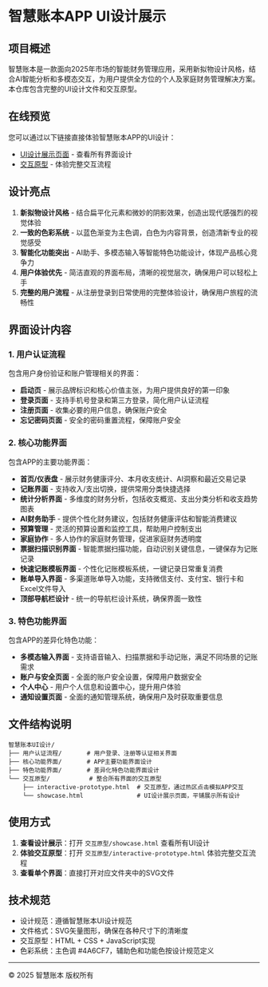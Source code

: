 # 智慧账本APP UI设计展示

## 项目概述

智慧账本是一款面向2025年市场的智能财务管理应用，采用新拟物设计风格，结合AI智能分析和多模态交互，为用户提供全方位的个人及家庭财务管理解决方案。本仓库包含完整的UI设计文件和交互原型。

## 在线预览

您可以通过以下链接直接体验智慧账本APP的UI设计：

- [UI设计展示页面](https://wdy419759288.github.io/smart-bill-app-ui-design/交互原型/showcase.html) - 查看所有界面设计
- [交互原型](https://wdy419759288.github.io/smart-bill-app-ui-design/交互原型/interactive-prototype.html) - 体验完整交互流程

## 设计亮点

1. **新拟物设计风格** - 结合扁平化元素和微妙的阴影效果，创造出现代感强烈的视觉体验
2. **一致的色彩系统** - 以蓝色渐变为主色调，白色为内容背景，创造清新专业的视觉感受
3. **智能化功能突出** - AI助手、多模态输入等智能特色功能设计，体现产品核心竞争力
4. **用户体验优先** - 简洁直观的界面布局，清晰的视觉层次，确保用户可以轻松上手
5. **完整的用户流程** - 从注册登录到日常使用的完整体验设计，确保用户旅程的流畅性

## 界面设计内容

### 1. 用户认证流程

包含用户身份验证和账户管理相关的界面：

- **启动页** - 展示品牌标识和核心价值主张，为用户提供良好的第一印象
- **登录页面** - 支持手机号登录和第三方登录，简化用户认证流程
- **注册页面** - 收集必要的用户信息，确保账户安全
- **忘记密码页面** - 安全的密码重置流程，保障账户安全

### 2. 核心功能界面

包含APP的主要功能界面：

- **首页/仪表盘** - 展示财务健康评分、本月收支统计、AI洞察和最近交易记录
- **记账界面** - 支持收入/支出切换，提供常用分类快捷选择
- **统计分析界面** - 多维度的财务分析，包括收支概览、支出分类分析和收支趋势图表
- **AI财务助手** - 提供个性化财务建议，包括财务健康评估和智能消费建议
- **预算管理** - 灵活的预算设置和监控工具，帮助用户控制支出
- **家庭协作** - 多人协作的家庭财务管理，促进家庭财务透明度
- **票据扫描识别界面** - 智能票据扫描功能，自动识别关键信息，一键保存为记账记录
- **快速记账模板界面** - 个性化记账模板系统，一键记录日常重复消费
- **账单导入界面** - 多渠道账单导入功能，支持微信支付、支付宝、银行卡和Excel文件导入
- **顶部导航栏设计** - 统一的导航栏设计系统，确保界面一致性

### 3. 特色功能界面

包含APP的差异化特色功能：

- **多模态输入界面** - 支持语音输入、扫描票据和手动记账，满足不同场景的记账需求
- **账户与安全页面** - 全面的账户安全设置，保障用户数据安全
- **个人中心** - 用户个人信息和设置中心，提升用户体验
- **通知设置页面** - 全面的通知管理系统，确保用户及时获取重要信息

## 文件结构说明

```
智慧账本UI设计/
├── 用户认证流程/       # 用户登录、注册等认证相关界面
├── 核心功能界面/       # APP主要功能界面设计
├── 特色功能界面/       # 差异化特色功能界面设计
└── 交互原型/           # 整合所有界面的交互原型
    ├── interactive-prototype.html  # 交互原型，通过热区点击模拟APP交互
    └── showcase.html               # UI设计展示页面，平铺展示所有设计
```

## 使用方式

1. **查看设计展示**：打开 `交互原型/showcase.html` 查看所有UI设计
2. **体验交互原型**：打开 `交互原型/interactive-prototype.html` 体验完整交互流程
3. **查看单个界面**：直接打开对应文件夹中的SVG文件

## 技术规范

- 设计规范：遵循智慧账本UI设计规范
- 文件格式：SVG矢量图形，确保在各种尺寸下的清晰度
- 交互原型：HTML + CSS + JavaScript实现
- 色彩系统：主色调 #4A6CF7，辅助色和功能色按设计规范定义

---

© 2025 智慧账本 版权所有
